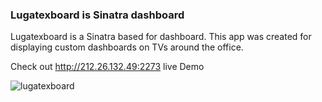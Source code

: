 ### Lugatexboard is Sinatra dashboard

Lugatexboard is a Sinatra based for dashboard.
This app was created for displaying custom dashboards on TVs around the office.


Check out http://212.26.132.49:2273 live Demo

![lugatexboard](/lugatexboard.png "Sinatra App")
